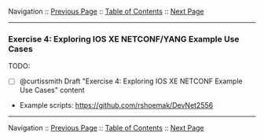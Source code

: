 Navigation :: [Previous Page](LTRDEV-1100-03b4-NETCONF-Ex3.md) :: [Table of Contents](LTRDEV-1100-00-Intro.md#table-of-contents) :: [Next Page](LTRDEV-1100-03c1-GuestShell.md)

---

### Exercise 4: Exploring IOS XE NETCONF/YANG Example Use Cases

TODO:

- [ ] @curtissmith Draft "Exercise 4: Exploring IOS XE NETCONF Example Use Cases" content

* Example scripts: https://github.com/rshoemak/DevNet2556

---

Navigation :: [Previous Page](LTRDEV-1100-03b4-NETCONF-Ex3.md) :: [Table of Contents](LTRDEV-1100-00-Intro.md#table-of-contents) :: [Next Page](LTRDEV-1100-03c1-GuestShell.md)
